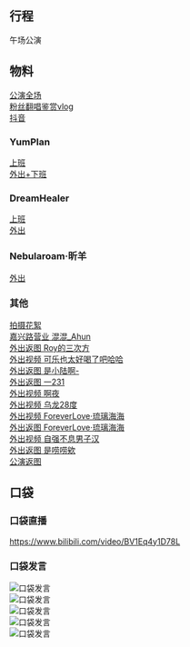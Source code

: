 ## 行程
午场公演<br>

## 物料
[公演全场](https://www.bilibili.com/video/BV1Fv411K7ZK)<br>
[粉丝翻唱鉴赏vlog](https://weibo.com/6182733870/KuEBpDog9)<br>
[抖音](https://weibo.com/6182733870/KuG8sEn7s)
### YumPlan
[上班](https://weibo.com/7335378002/KuCvSw3ZX)<br>
[外出+下班](https://weibo.com/7335378002/KuEFCgZMt)

### DreamHealer
[上班](https://weibo.com/6375088879/KuCxovau8)<br>
[外出](https://weibo.com/6375088879/KuF48n9y3)

### Nebularoam·昕羊
[外出](https://weibo.com/7584954147/KuERodn5M)

### 其他
[拍摄花絮](https://weibo.com/5060983716/KuFJ2zyPg)<br>
[嘉兴路营业 混混_Ahun](https://weibo.com/7308766362/KuEOT5rru)<br>
[外出返图 Roy的三次方](https://weibo.com/5802147398/KuFoFjKqw)<br>
[外出视频 可乐也太好喝了吧哈哈](https://weibo.com/5415898244/KuEqunr1g)<br>
[外出返图 是小陆啊-](https://weibo.com/5398532055/KuFCT1sJb)<br>
[外出返图 一231](https://weibo.com/6067142592/KuGJ5wVAV)<br>
[外出视频 啊夜](https://weibo.com/7591734803/KuESeatNo)<br>
[外出视频 乌龙28度](https://weibo.com/6940705490/KuGh977Oj)<br>
[外出视频 ForeverLove·琉璃海海](https://weibo.com/7610635463/KuFMwdQJ9)<br>
[外出返图 ForeverLove·琉璃海海](https://weibo.com/7610635463/KuEcJDeVT)<br>
[外出视频 自强不息男子汉](https://weibo.com/7325458951/KuS8q5YC5)<br>
[外出返图 是唠唠欸](https://weibo.com/5356481979/KuLIxdjjo)<br>
[公演返图](https://weibo.com/7646321708/KuKA75gvj)
## 口袋
### 口袋直播
https://www.bilibili.com/video/BV1Eq4y1D78L
### 口袋发言
![口袋发言](./pocket48/imgs/messages1.jpeg)<br>
![口袋发言](./pocket48/imgs/messages2.jpeg)<br>
![口袋发言](./pocket48/imgs/P1.jpeg)<br>
![口袋发言](./pocket48/imgs/P2.jpeg)<br>
![口袋发言](./pocket48/imgs/P3.jpeg)<br>